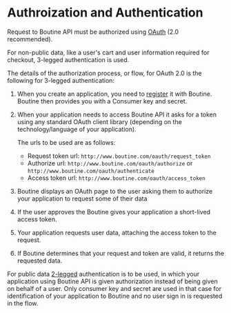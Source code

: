 # Authroization and Authentication


Request to Boutine API must be authorized using [OAuth](http://oauth.net/) (2.0 recommended). 

For non-public data, like a user's cart and user information required for checkout, 3-legged authentication is used.

The details of the authorization process, or flow, for OAuth 2.0 is the following for 3-legged authentication: 

1. When you create an application, you need to [register](http://www.boutine.com/oauth_clients/) it with Boutine. Boutine
   then provides you with a Consumer key and secret.
2. When your application needs to access Boutine API it asks for a token
   using any standard OAuth client library (depending on the technology/language of your application).

    The urls to be used are as follows:

    - Request token url: `http://www.boutine.com/oauth/request_token`
    - Authorize url: `http://www.boutine.com/oauth/authorize` or `http://www.boutine.com/oauth/authenticate`
    - Access token url: `http://www.boutine.com/oauth/access_token`

3. Boutine displays an OAuth page to the user asking them to authorize
   your application to request some of their data
4. If the user approves the Boutine gives your application a short-lived
   access token.
5. Your application requests user data, attaching the access token to
   the request.
6. If Boutine determines that your request and token are valid, it
   returns the requested data.

For public data [2-legged](http://oauth.googlecode.com/svn/spec/ext/consumer_request/1.0/drafts/2/spec.html) authentication is to be used, in which your application using Boutine API is given authorization instead of being given on behalf of a user. Only consumer key and secret are used in that case for identification of your application to Boutine and no user sign in is requested in the flow.
